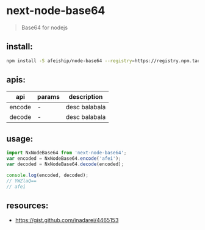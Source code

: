 # next-node-base64
> Base64 for nodejs

## install:
```bash
npm install -S afeiship/node-base64 --registry=https://registry.npm.taobao.org
```

## apis:
| api    | params | description   |
|--------|--------|---------------|
| encode | -      | desc balabala |
| decode | -      | desc balabala |


## usage:
```js
import NxNodeBase64 from 'next-node-base64';
var encoded = NxNodeBase64.encode('afei');
var decoded = NxNodeBase64.decode(encoded);

console.log(encoded, decoded);
// YWZlaQ== 
// afei
```
## resources:
+ https://gist.github.com/inadarei/4465153
